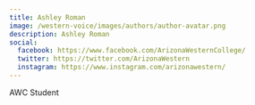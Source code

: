 ```yaml
---
title: Ashley Roman
image: /western-voice/images/authors/author-avatar.png
description: Ashley Roman
social:
  facebook: https://www.facebook.com/ArizonaWesternCollege/
  twitter: https://twitter.com/ArizonaWestern
  instagram: https://www.instagram.com/arizonawestern/
---
```


AWC Student